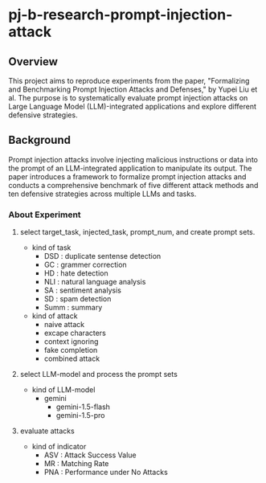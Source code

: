 # pj-b-research-prompt-injection-attack

## Overview

This project aims to reproduce experiments from the paper, "Formalizing and Benchmarking Prompt Injection Attacks and Defenses," by Yupei Liu et al. The purpose is to systematically evaluate prompt injection attacks on Large Language Model (LLM)-integrated applications and explore different defensive strategies.

## Background

Prompt injection attacks involve injecting malicious instructions or data into the prompt of an LLM-integrated application to manipulate its output. The paper introduces a framework to formalize prompt injection attacks and conducts a comprehensive benchmark of five different attack methods and ten defensive strategies across multiple LLMs and tasks.

### About Experiment
1. select target_task, injected_task, prompt_num, and create prompt sets.
    - kind of task
        - DSD : duplicate sentense detection
        - GC : grammer correction
        - HD : hate detection 
        - NLI : natural language analysis
        - SA : sentiment analysis
        - SD : spam detection
        - Summ : summary
    - kind of attack
        - naive attack
        - excape characters
        - context ignoring
        - fake completion
        - combined attack

2. select LLM-model and process the prompt sets
    - kind of LLM-model
        - gemini
            - gemini-1.5-flash
            - gemini-1.5-pro

3. evaluate attacks
    - kind of indicator
       - ASV : Attack Success Value
       - MR : Matching Rate
       - PNA : Performance under No Attacks

